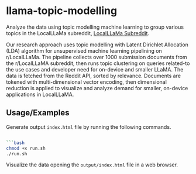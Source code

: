 # llama-topic-modelling

Analyze the data using topic modelling machine learning to group various topics in the LocalLLaMa subreddit, [LocalLLaMa Subreddit](https://www.reddit.com/r/LocalLLaMA/new/).

Our research approach uses topic modelling with Latent Dirichlet Allocation (LDA) algorithm for unsupervised machine learning pipelining on r/LocalLLaMa. The pipeline collects over 1000 submission documents from the r/LocalLLaMA subreddit, then runs topic clustering on queries related-to the use cases and developer need for on-device and smaller LLaMA. The data is fetched from the Reddit API, sorted by relevance. Documents are tokened with multi-dimensional vector encoding, then dimensional reduction is applied to visualize and analyze demand for smaller, on-device applications in LocalLLaMA.

## Usage/Examples

Generate output `index.html` file by running the following commands.

````bash

```bash
chmod +x run.sh
./run.sh
````

Visualize the data opening the `output/index.html` file in a web browser.

